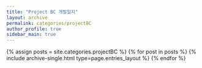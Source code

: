 ```yaml
---
title: "Project BC 개발일지"
layout: archive
permalink: categories/projectBC
author_profile: true
sidebar_main: true
---
```



{% assign posts = site.categories.projectBC %}
{% for post in posts %} {% include archive-single.html type=page.entries_layout %} {% endfor %}
